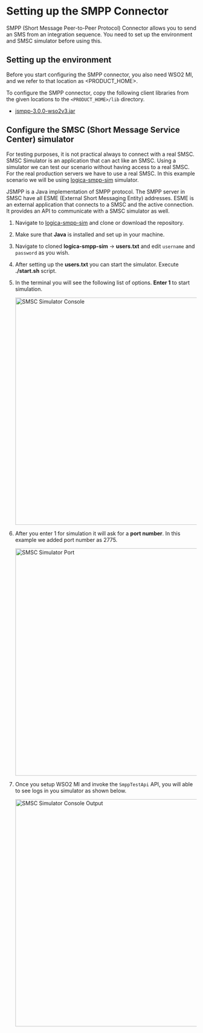 # Setting up the SMPP Connector 

SMPP (Short Message Peer-to-Peer Protocol) Connector allows you to send an SMS from an integration sequence. You need to set up the environment and SMSC simulator before using this. 
 
## Setting up the environment

Before you start configuring the SMPP connector, you also need WSO2 MI, and we refer to that location as <PRODUCT_HOME>.

To configure the SMPP connector, copy the following client libraries from the given locations to the `<PRODUCT_HOME>/lib` directory.

* [jsmpp-3.0.0-wso2v3.jar](https://github.com/wso2/wso2-jsmpp/releases/download/3.0.0-wso2v3/jsmpp-3.0.0-wso2v3.jar)

## Configure the SMSC (Short Message Service Center) simulator

For testing purposes, it is not practical always to connect with a real SMSC. SMSC Simulator is an application that can act like an SMSC. Using a simulator we can test our scenario without having access to a real SMSC. For the real production servers we have to use a real SMSC. In this example scenario we will be using [logica-smpp-sim](https://github.com/smn/logica-smpp-sim) simulator. 

JSMPP is a Java implementation of SMPP protocol. The SMPP server in SMSC have all ESME (External Short Messaging Entity) addresses. ESME is an external application that connects to a SMSC and the active connection. It provides an API to communicate with a SMSC simulator as well.

1. Navigate to [logica-smpp-sim](https://github.com/smn/logica-smpp-sim) and clone or download the repository.

2. Make sure that **Java** is installed and set up in your machine.

3. Navigate to cloned **logica-smpp-sim** -> **users.txt** and edit `username` and `password` as you wish.

4. After setting up the **users.txt** you can start the simulator. Execute **./start.sh** script. 

5. In the terminal you will see the following list of options. **Enter 1** to start simulation. 
   
   <img src="{{base_path}}/assets/img/integrate/connectors/smpp-simulator.png" title="SMSC Simulator Console" width="600" alt="SMSC Simulator Console"/> 

6. After you enter 1 for simulation it will ask for a **port number**. In this example we added port number as 2775.

   <img src="{{base_path}}/assets/img/integrate/connectors/smpp-simulator-port.png" title="SMSC Simulator Port" width="600" alt="SMSC Simulator Port"/>
    
7. Once you setup WSO2 MI and invoke the `SmppTestApi` API, you will able to see logs in you simulator as shown below.
   
   <img src="{{base_path}}/assets/img/integrate/connectors/smpp-simulator-output.png" title="SMSC Simulator Console Output" width="600" alt="SMSC Simulator Console Output"/>